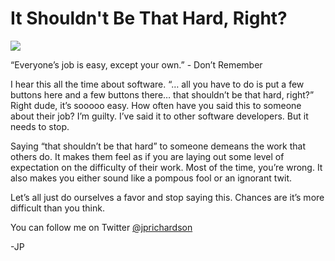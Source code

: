 <!--
id: 542962158
link: http://loudjet.com/a/it-shouldnt-be-that-hard-right
slug: it-shouldnt-be-that-hard-right
date: Fri Apr 23 2010 00:55:00 GMT-0500 (CDT)
publish: 2010-04-023
tags: 
-->


It Shouldn't Be That Hard, Right?
=================================

![](http://media.tumblr.com/tumblr_l1b9hi4X5H1qzbc4f.jpg)

“Everyone’s job is easy, except your own.” - Don’t Remember

I hear this all the time about software. “… all you have to do is put a
few buttons here and a few buttons there… that shouldn’t be that hard,
right?” Right dude, it’s sooooo easy. How often have you said this to
someone about their job? I’m guilty. I’ve said it to other software
developers. But it needs to stop.

Saying “that shouldn’t be that hard” to someone demeans the work that
others do. It makes them feel as if you are laying out some level of
expectation on the difficulty of their work. Most of the time, you’re
wrong. It also makes you either sound like a pompous fool or an ignorant
twit.

Let’s all just do ourselves a favor and stop saying this. Chances are
it’s more difficult than you think.

You can follow me on
Twitter [@jprichardson](http://twitter.com/jprichardson)

-JP

